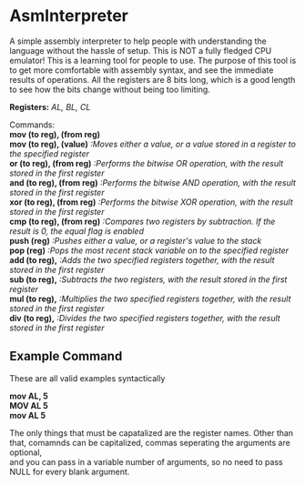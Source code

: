 # AsmInterpreter
A simple assembly interpreter to help people with understanding the language without the hassle of setup.
This is NOT a fully fledged CPU emulator! This is a learning tool for people to use. The purpose of this tool
is to get more comfortable with assembly syntax, and see the immediate results of operations. All the 
registers are 8 bits long, which is a good length to see how the bits change without being too limiting.

**Registers:** *AL, BL, CL*  

Commands:  
**mov   (to reg), (from reg)**  
**mov   (to reg), (value)**       *:Moves either a value, or a value stored in a register to the specified register*  
**or    (to reg), (from reg)**    *:Performs the bitwise OR operation, with the result stored in the first register*  
**and   (to reg), (from reg)**    *:Performs the bitwise AND operation, with the result stored in the first register*  
**xor   (to reg), (from reg)**    *:Performs the bitwise XOR operation, with the result stored in the first register*  
**cmp   (to reg), (from reg)**    *:Compares two registers by subtraction. If the result is 0, the equal flag is enabled*  
**push  (reg)**        *:Pushes either a value, or a register's value to the stack*  
**pop   (reg)**        *:Pops the most recent stack variable on to the specified register*  
**add   (to reg),**    *:Adds the two specified registers together, with the result stored in the first register*  
**sub   (to reg),**    *:Subtracts the two registers, with the result stored in the first register*  
**mul   (to reg),**    *:Multiplies the two specified registers together, with the result stored in the first register*  
**div   (to reg),**    *:Divides the two specified registers together, with the result stored in the first register* 

## Example Command  
These are all valid examples syntactically

**mov AL, 5**  
**MOV AL  5**  
**mov AL  5**  

The only things that must be capatalized are the register names. Other than that, comamnds can be capitalized, commas seperating the arguments are optional,  
and you can pass in a variable number of arguments, so no need to pass NULL for every blank argument. 
